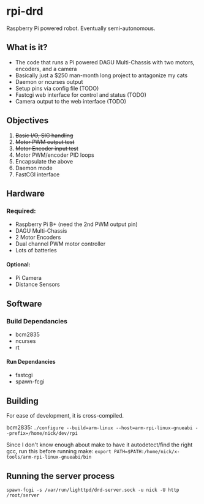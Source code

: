 rpi-drd
=======

Raspberry Pi powered robot. Eventually semi-autonomous.

## What is it?
* The code that runs a Pi powered DAGU Multi-Chassis with two motors, encoders, and a camera
* Basically just a $250 man-month long project to antagonize my cats
* Daemon or ncurses output
* Setup pins via config file (TODO)
* Fastcgi web interface for control and status (TODO)
* Camera output to the web interface (TODO)

## Objectives
1. <del>Basic I/O, SIG handling</del>
1. <del>Motor PWM output test</del>
1. <del>Motor Encoder input test</del>
1. Motor PWM/encoder PID loops
1. Encapsulate the above
1. Daemon mode
1. FastCGI interface

## Hardware
### Required:
* Raspberry Pi B+ (need the 2nd PWM output pin)
* DAGU Multi-Chassis
* 2 Motor Encoders
* Dual channel PWM motor controller
* Lots of batteries

#### Optional:
* Pi Camera
* Distance Sensors

## Software
### Build Dependancies
* bcm2835
* ncurses
* rt

#### Run Dependancies
* fastcgi
* spawn-fcgi

## Building
For ease of development, it is cross-compiled.

bcm2835:
`./configure --build=arm-linux --host=arm-rpi-linux-gnueabi --prefix=/home/nick/dev/rpi`

Since I don't know enough about make to have it autodetect/find the right gcc, run this before running make:
`export PATH=$PATH:/home/nick/x-tools/arm-rpi-linux-gnueabi/bin`

## Running the server process
`spawn-fcgi -s /var/run/lighttpd/drd-server.sock -u nick -U http /root/server`
